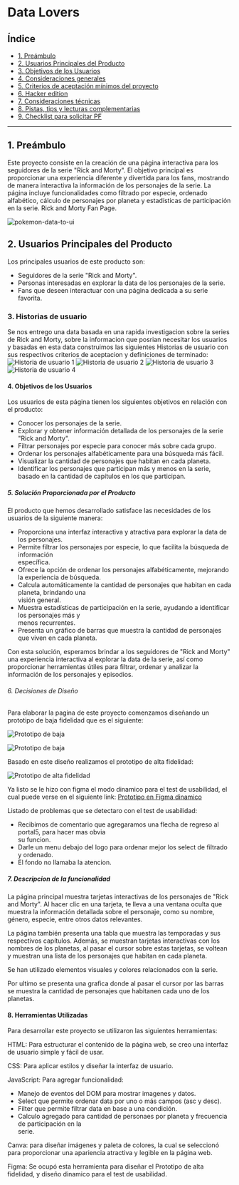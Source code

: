 # Data Lovers

## Índice

* [1. Preámbulo](#1-preámbulo)
* [2. Usuarios Principales del Producto](#2-resumen-del-proyecto)
* [3. Objetivos de los Usuarios](#3-objetivos-de-aprendizaje)
* [4. Consideraciones generales](#4-consideraciones-generales)
* [5. Criterios de aceptación mínimos del proyecto](#5-criterios-de-aceptación-mínimos-del-proyecto)
* [6. Hacker edition](#6-hacker-edition)
* [7. Consideraciones técnicas](#7-consideraciones-técnicas)
* [8. Pistas, tips y lecturas complementarias](#8-pistas-tips-y-lecturas-complementarias)
* [9. Checklist para solicitar PF](#9-checklist-para-solicitar-pf)

***

## 1. Preámbulo

Este proyecto consiste en la creación de una página interactiva para los seguidores de la serie "Rick and Morty". El objetivo principal es proporcionar una experiencia diferente y divertida para los fans, mostrando de manera interactiva la información de los personajes de la serie. La página incluye funcionalidades como filtrado por especie, ordenado alfabético, cálculo de personajes por planeta y estadísticas de participación en la serie.
Rick and Morty Fan Page.

![pokemon-data-to-ui](https://user-images.githubusercontent.com/12631491/218505816-c6d11758-9de4-428f-affb-2a56ea4d68c4.png)

## 2. Usuarios Principales del Producto

Los principales usuarios de este producto son:

* Seguidores de la serie "Rick and Morty".
* Personas interesadas en explorar la data de los personajes de la serie.
* Fans que deseen interactuar con una página dedicada a su serie favorita.

### 3. Historias de usuario
Se nos entrego una data basada en una rapida investigacion sobre la series de Rick and Morty, sobre la informacion que posrian necesitar los usuarios y basadas en esta data construimos las siguientes Historias de usuario con sus respectivos criterios de aceptacion y definiciones de terminado:
![Historia de usuario 1](./src/images/HU1.jpeg) ![Historia de usuario 2](./src/images/HU2.jpeg) ![Historia de usuario 3](./src/images/HU3.jpeg) ![Historia de usuario 4](./src/images/HU4.jpeg)

#### 4. Objetivos de los Usuarios

Los usuarios de esta página tienen los siguientes objetivos en relación con el producto:
* Conocer los personajes de la serie.
* Explorar y obtener información detallada de los personajes de la serie "Rick and Morty".
* Filtrar personajes por especie para conocer más sobre cada grupo.
* Ordenar los personajes alfabéticamente para una búsqueda más fácil.
* Visualizar la cantidad de personajes que habitan en cada planeta.
* Identificar los personajes que participan más y menos en la serie, basado en la cantidad de capítulos en los que participan.


##### 5. Solución Proporcionada por el Producto

El producto que hemos desarrollado satisface las necesidades de los usuarios de la siguiente manera:
* Proporciona una interfaz interactiva y atractiva para explorar la data de los personajes.
* Permite filtrar los personajes por especie, lo que facilita la búsqueda de información     
  específica.
* Ofrece la opción de ordenar los personajes alfabéticamente, mejorando la experiencia de búsqueda.
* Calcula automáticamente la cantidad de personajes que habitan en cada planeta, brindando una  
  visión general.
* Muestra estadísticas de participación en la serie, ayudando a identificar los personajes más y  
  menos recurrentes.
* Presenta un gráfico de barras que muestra la cantidad de personajes que viven en cada planeta.

Con esta solución, esperamos brindar a los seguidores de "Rick and Morty" una experiencia interactiva al explorar la data de la serie, así como proporcionar herramientas útiles para filtrar, ordenar y analizar la información de los personajes y episodios.

###### 6. Decisiones de Diseño

Para elaborar la pagina de este proyecto comenzamos diseñando un prototipo de baja fidelidad que es el siguiente:  

![Prototipo de baja](./src/images/PrototipoDeBaja1.jpeg)

![Prototipo de baja](./src/images/PrototipoDeBaja2.jpeg)

Basado en este diseño realizamos el prototipo de alta fidelidad:

![Prototipo de alta fidelidad](./src/images/PrototipoDeAlta.png)

Ya listo se le hizo con figma el modo dinamico para el test de usabilidad, el cual puede verse en el siguiente link: [Prototipo en Figma dinamico](https://www.figma.com/proto/dD9cmpLmQd1FVa1Ny9CMll/Untitled?page-id=0%3A1&node-id=1-2&starting-point-node-id=1%3A2&mode=design&t=GuOBoWdgBB15zKWa-1)

Listado de problemas que se detectaro con el test de usabilidad:

* Recibimos de comentario que agregaramos una flecha de regreso al portal5, para hacer mas obvia   
  su funcion.
* Darle un menu debajo del logo para ordenar mejor los select de filtrado y ordenado.
* El fondo no llamaba la atencion. 

##### 7. Descripcion de la funcionalidad

La página principal muestra tarjetas interactivas de los personajes de "Rick and Morty". Al hacer clic en una tarjeta, te lleva a una ventana oculta que muestra la información detallada sobre el personaje, como su nombre, género, especie, entre otros datos relevantes.

La página también presenta una tabla que muestra las temporadas y sus respectivos capítulos. Además, se muestran tarjetas interactivas con los nombres de los planetas, al pasar el cursor sobre estas tarjetas, se voltean y muestran una lista de los personajes que habitan en cada planeta.

Se han utilizado elementos visuales y colores relacionados con la serie.

Por ultimo se presenta una grafica donde al pasar el cursor por las barras se muestra la cantidad de personajes que habitanen cada uno de los planetas.

#### 8. Herramientas Utilizadas

Para desarrollar este proyecto se utilizaron las siguientes herramientas:

HTML: Para estructurar el contenido de la página web, se creo una interfaz de usuario simple y fácil de usar.

CSS: Para aplicar estilos y diseñar la interfaz de usuario.

JavaScript: Para agregar funcionalidad: 
*  Manejo de eventos del DOM para mostrar imagenes y datos.
* Select que permite ordenar data por uno o más campos (asc y desc).
* Filter que permite filtrar data en base a una condición.
* Calculo agregado para cantidad de personaes por planeta y frecuencia de participación en la   
  serie.

Canva: para diseñar imágenes y paleta de colores, la cual se seleccionó para proporcionar una apariencia atractiva y legible en la página web. 

Figma: Se ocupó esta herramienta para diseñar el Prototipo de alta fidelidad, y diseño dinamico para el test de usabilidad.
